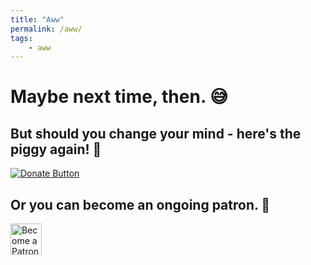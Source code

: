 ```yaml
---
title: "Aww"
permalink: /aww/
tags:
    - aww
---
```


# Maybe next time, then. 😅

## But should you change your mind - here's the piggy again! 🐷

[![Donate Button](https://fvcproductions.files.wordpress.com/2015/09/donate-pig.gif)](https://www.paypal.com/cgi-bin/webscr?cmd=_s-xclick&hosted_button_id=QQN9359FDQNPE)

## Or you can become an ongoing patron. 💛️

<a href="https://www.patreon.com/fvcproductions" target="_blank" rel="noopener"><img src="https://c5.patreon.com/external/logo/become_a_patron_button@2x.png" height="50" alt="Become a Patron!"></a>